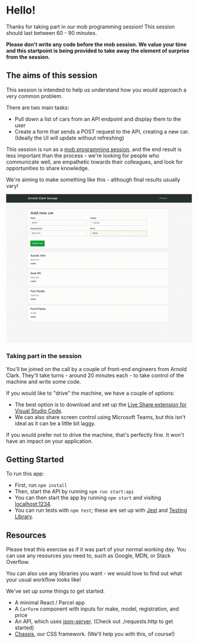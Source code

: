 # Hello!

Thanks for taking part in our mob programming session! This session should last between 60 - 90 minutes.

**Please don't write any code before the mob session. We value your time and this startpoint is being provided to take away the element of surprise from the session.**

## The aims of this session

This session is intended to help us understand how you would approach a very common problem.

There are two main tasks:

- Pull down a list of cars from an API endpoint and display them to the user
- Create a form that sends a POST request to the API, creating a new car. (Ideally the UI will update without refreshing)

This session is run as a [mob programming session](https://en.wikipedia.org/wiki/Mob_programming), and the end result is less important than the process - we're looking for people who communicate well, are empathetic towards their colleagues, and look for opportunities to share knowledge.

We're aiming to make something like this - although final results usually vary!

![Arnold Clark Garage](/src/static/images/garage.gif "Arnold Clark Garage")

### Taking part in the session

You'll be joined on the call by a couple of front-end engineers from Arnold Clark. They'll take turns - around 20 minutes each - to take control of the machine and write some code.

If you would like to "drive" the machine, we have a couple of options:

- The best option is to download and set up the [Live Share extension for Visual Studio Code](https://code.visualstudio.com/learn/collaboration/live-share).
- We can also share screen control using Microsoft Teams, but this isn't ideal as it can be a little bit laggy.

If you would prefer not to drive the machine, that's perfectly fine. It won't have an impact on your application.

## Getting Started

To run this app:

- First, run `npm install`
- Then, start the API by running `npm run start:api`
- You can then start the app by running `npm start` and visiting [localhost:1234](http://localhost:1234).
- You can run tests with `npm test`; these are set up with [Jest](https://jestjs.io/) and [Testing Library](https://testing-library.com/docs/react-testing-library/intro/).

## Resources

Please treat this exercise as if it was part of your normal working day. You can use any resources you need to, such as Google, MDN, or Stack Overflow.

You can also use any libraries you want - we would love to find out what your usual workflow looks like!

We've set up some things to get started:

- A minimal React / Parcel app
- A `CarForm` component with inputs for make, model, registration, and price
- An API, which uses [json-server](https://github.com/typicode/json-server). (Check out ./requests.http to get started)
- [Chassis](https://arnoldclark.github.io/chassis/), our CSS framework. (We'll help you with this, of course!)
